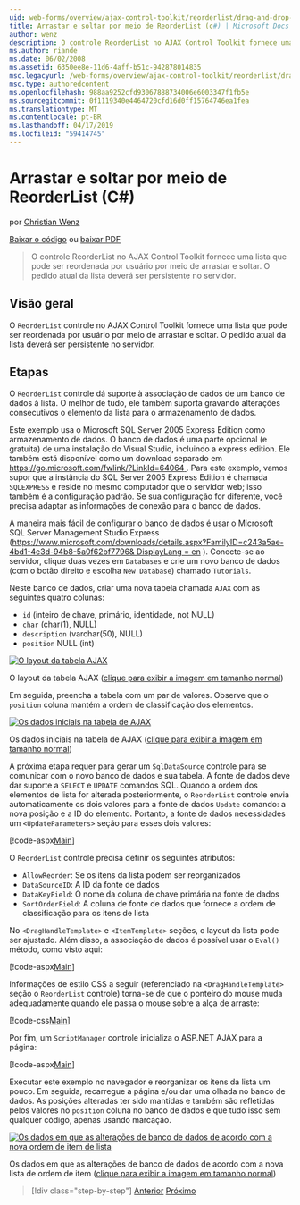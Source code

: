 ```yaml
---
uid: web-forms/overview/ajax-control-toolkit/reorderlist/drag-and-drop-via-reorderlist-cs
title: Arrastar e soltar por meio de ReorderList (c#) | Microsoft Docs
author: wenz
description: O controle ReorderList no AJAX Control Toolkit fornece uma lista que pode ser reordenada por usuário por meio de arrastar e soltar. O pedido atual da lista deverá...
ms.author: riande
ms.date: 06/02/2008
ms.assetid: 6350ee8e-11d6-4aff-b51c-942878014835
msc.legacyurl: /web-forms/overview/ajax-control-toolkit/reorderlist/drag-and-drop-via-reorderlist-cs
msc.type: authoredcontent
ms.openlocfilehash: 988aa9252cfd93067888734006e6003347f1fb5e
ms.sourcegitcommit: 0f1119340e4464720cfd16d0ff15764746ea1fea
ms.translationtype: MT
ms.contentlocale: pt-BR
ms.lasthandoff: 04/17/2019
ms.locfileid: "59414745"
---
```

# <a name="drag-and-drop-via-reorderlist-c"></a>Arrastar e soltar por meio de ReorderList (C#)

por [Christian Wenz](https://github.com/wenz)

[Baixar o código](http://download.microsoft.com/download/9/3/f/93f8daea-bebd-4821-833b-95205389c7d0/ReorderList5.cs.zip) ou [baixar PDF](http://download.microsoft.com/download/2/d/c/2dc10e34-6983-41d4-9c08-f78f5387d32b/reorderlist5CS.pdf)

> O controle ReorderList no AJAX Control Toolkit fornece uma lista que pode ser reordenada por usuário por meio de arrastar e soltar. O pedido atual da lista deverá ser persistente no servidor.


## <a name="overview"></a>Visão geral

O `ReorderList` controle no AJAX Control Toolkit fornece uma lista que pode ser reordenada por usuário por meio de arrastar e soltar. O pedido atual da lista deverá ser persistente no servidor.

## <a name="steps"></a>Etapas

O `ReorderList` controle dá suporte à associação de dados de um banco de dados à lista. O melhor de tudo, ele também suporta gravando alterações consecutivos o elemento da lista para o armazenamento de dados.

Este exemplo usa o Microsoft SQL Server 2005 Express Edition como armazenamento de dados. O banco de dados é uma parte opcional (e gratuita) de uma instalação do Visual Studio, incluindo a express edition. Ele também está disponível como um download separado em [ https://go.microsoft.com/fwlink/?LinkId=64064 ](https://go.microsoft.com/fwlink/?LinkId=64064). Para este exemplo, vamos supor que a instância do SQL Server 2005 Express Edition é chamada `SQLEXPRESS` e reside no mesmo computador que o servidor web; isso também é a configuração padrão. Se sua configuração for diferente, você precisa adaptar as informações de conexão para o banco de dados.

A maneira mais fácil de configurar o banco de dados é usar o Microsoft SQL Server Management Studio Express ([https://www.microsoft.com/downloads/details.aspx?FamilyID=c243a5ae-4bd1-4e3d-94b8-5a0f62bf7796&amp; DisplayLang = en](https://www.microsoft.com/downloads/details.aspx?FamilyID=c243a5ae-4bd1-4e3d-94b8-5a0f62bf7796&amp;DisplayLang=en) ). Conecte-se ao servidor, clique duas vezes em `Databases` e crie um novo banco de dados (com o botão direito e escolha `New Database`) chamado `Tutorials`.

Neste banco de dados, criar uma nova tabela chamada `AJAX` com as seguintes quatro colunas:

- `id` (inteiro de chave, primário, identidade, not NULL)
- `char` (char(1), NULL)
- `description` (varchar(50), NULL)
- `position` NULL (int)


[![O layout da tabela AJAX](drag-and-drop-via-reorderlist-cs/_static/image2.png)](drag-and-drop-via-reorderlist-cs/_static/image1.png)

O layout da tabela AJAX ([clique para exibir a imagem em tamanho normal](drag-and-drop-via-reorderlist-cs/_static/image3.png))


Em seguida, preencha a tabela com um par de valores. Observe que o `position` coluna mantém a ordem de classificação dos elementos.


[![Os dados iniciais na tabela de AJAX](drag-and-drop-via-reorderlist-cs/_static/image5.png)](drag-and-drop-via-reorderlist-cs/_static/image4.png)

Os dados iniciais na tabela de AJAX ([clique para exibir a imagem em tamanho normal](drag-and-drop-via-reorderlist-cs/_static/image6.png))


A próxima etapa requer para gerar um `SqlDataSource` controle para se comunicar com o novo banco de dados e sua tabela. A fonte de dados deve dar suporte a `SELECT` e `UPDATE` comandos SQL. Quando a ordem dos elementos de lista for alterada posteriormente, o `ReorderList` controle envia automaticamente os dois valores para a fonte de dados `Update` comando: a nova posição e a ID do elemento. Portanto, a fonte de dados necessidades um `<UpdateParameters>` seção para esses dois valores:

[!code-aspx[Main](drag-and-drop-via-reorderlist-cs/samples/sample1.aspx)]

O `ReorderList` controle precisa definir os seguintes atributos:

- `AllowReorder`: Se os itens da lista podem ser reorganizados
- `DataSourceID`: A ID da fonte de dados
- `DataKeyField`: O nome da coluna de chave primária na fonte de dados
- `SortOrderField`: A coluna de fonte de dados que fornece a ordem de classificação para os itens de lista

No `<DragHandleTemplate>` e `<ItemTemplate>` seções, o layout da lista pode ser ajustado. Além disso, a associação de dados é possível usar o `Eval()` método, como visto aqui:

[!code-aspx[Main](drag-and-drop-via-reorderlist-cs/samples/sample2.aspx)]

Informações de estilo CSS a seguir (referenciado na `<DragHandleTemplate>` seção o `ReorderList` controle) torna-se de que o ponteiro do mouse muda adequadamente quando ele passa o mouse sobre a alça de arraste:

[!code-css[Main](drag-and-drop-via-reorderlist-cs/samples/sample3.css)]

Por fim, um `ScriptManager` controle inicializa o ASP.NET AJAX para a página:

[!code-aspx[Main](drag-and-drop-via-reorderlist-cs/samples/sample4.aspx)]

Executar este exemplo no navegador e reorganizar os itens da lista um pouco. Em seguida, recarregue a página e/ou dar uma olhada no banco de dados. As posições alteradas ter sido mantidas e também são refletidas pelos valores no `position` coluna no banco de dados e que tudo isso sem qualquer código, apenas usando marcação.


[![Os dados em que as alterações de banco de dados de acordo com a nova ordem de item de lista](drag-and-drop-via-reorderlist-cs/_static/image8.png)](drag-and-drop-via-reorderlist-cs/_static/image7.png)

Os dados em que as alterações de banco de dados de acordo com a nova lista de ordem de item ([clique para exibir a imagem em tamanho normal](drag-and-drop-via-reorderlist-cs/_static/image9.png))

> [!div class="step-by-step"]
> [Anterior](using-postbacks-with-reorderlist-cs.md)
> [Próximo](using-postbacks-with-reorderlist-vb.md)
